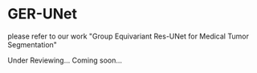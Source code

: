 # GER-UNet
please refer to our work "Group Equivariant Res-UNet for Medical Tumor Segmentation"

Under Reviewing...
Coming soon...

